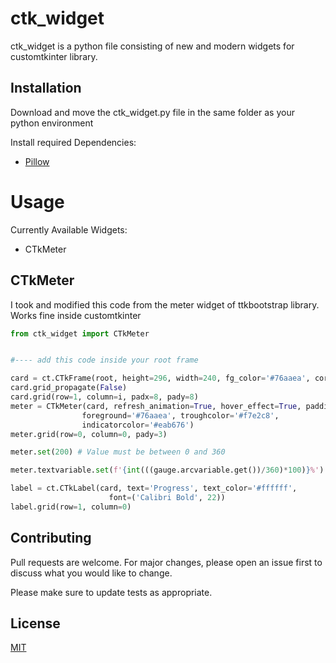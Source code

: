 # ctk_widget

ctk_widget is a python file consisting of new and modern widgets for customtkinter library.

## Installation

Download and move the ctk_widget.py file in the same folder as your python environment

Install required Dependencies:

- [Pillow](https://pillow.readthedocs.io/en/latest/installation.html)


# Usage
Currently Available Widgets:
- CTkMeter

## CTkMeter
I took and modified this code from the meter widget of ttkbootstrap library.
Works fine inside customtkinter
```python
from ctk_widget import CTkMeter


#---- add this code inside your root frame

card = ct.CTkFrame(root, height=296, width=240, fg_color='#76aaea', corner_radius=8)
card.grid_propagate(False)
card.grid(row=1, column=i, padx=8, pady=8)
meter = CTkMeter(card, refresh_animation=True, hover_effect=True, padding=19, background='#76aaea',
                foreground='#76aaea', troughcolor='#f7e2c8',
                indicatorcolor='#eab676')
meter.grid(row=0, column=0, pady=3) 

meter.set(200) # Value must be between 0 and 360

meter.textvariable.set(f'{int(((gauge.arcvariable.get())/360)*100)}%') # To set the text in the middle

label = ct.CTkLabel(card, text='Progress', text_color='#ffffff',
                      font=('Calibri Bold', 22))
label.grid(row=1, column=0)


```

## Contributing

Pull requests are welcome. For major changes, please open an issue first
to discuss what you would like to change.

Please make sure to update tests as appropriate.

## License

[MIT](https://choosealicense.com/licenses/mit/)
